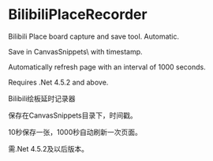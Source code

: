 # BilibiliPlaceRecorder
Bilibili Place board capture and save tool. Automatic.

Save in CanvasSnippets\ with timestamp.

Automatically refresh page with an interval of 1000 seconds.

Requires .Net 4.5.2 and above.

Bilibili绘板延时记录器

保存在CanvasSnippets目录下，时间戳。

10秒保存一张，1000秒自动刷新一次页面。

需.Net 4.5.2及以后版本。